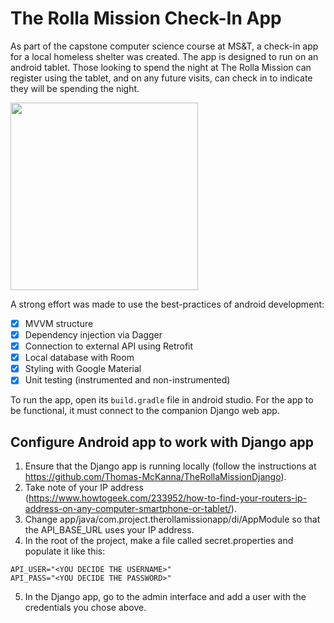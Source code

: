 # The Rolla Mission Check-In App
As part of the capstone computer science course at MS&T, a check-in app for a local homeless shelter was created. The app is designed to run on an android tablet. Those looking to spend the night at The Rolla Mission can register using the tablet, and on any future visits, can check in to indicate they will be spending the night. 

<img src="https://github.com/Thomas-McKanna/The-Rolla-Mission-App/raw/master/mission.gif" width=300><br>

A strong effort was made to use the best-practices of android development:
- [x] MVVM structure
- [x] Dependency injection via Dagger
- [x] Connection to external API using Retrofit
- [x] Local database with Room
- [x] Styling with Google Material
- [x] Unit testing (instrumented and non-instrumented)

To run the app, open its `build.gradle` file in android studio. For the app to be functional, it must connect to the companion Django web app. 

## Configure Android app to work with Django app
1. Ensure that the Django app is running locally (follow the instructions at https://github.com/Thomas-McKanna/TheRollaMissionDjango).
2. Take note of your IP address (https://www.howtogeek.com/233952/how-to-find-your-routers-ip-address-on-any-computer-smartphone-or-tablet/).
3. Change app/java/com.project.therollamissionapp/di/AppModule so that the API_BASE_URL uses your IP address.
4. In the root of the project, make a file called secret.properties and populate it like this:
```
API_USER="<YOU DECIDE THE USERNAME>"
API_PASS="<YOU DECIDE THE PASSWORD>"
```
5. In the Django app, go to the admin interface and add a user with the credentials you chose above.
